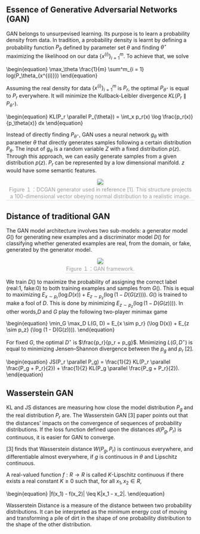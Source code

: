 
<script src="https://cdn.mathjax.org/mathjax/latest/MathJax.js?config=TeX-AMS-MML_HTMLorMML" type="text/javascript"></script> <script type="text/x-mathjax-config"> MathJax.Hub.Config({ tex2jax: { skipTags: ['script', 'noscript', 'style', 'textarea', 'pre'], inlineMath: [['$','$']] } }); </script> 

## Essence of Generative Adversarial Networks (GAN)

GAN belongs to unsurpevised learning. Its purpose is to learn a probability density from data. In tradition, a probability density is learnt by defining a probability function $P_\theta$ defined by parameter set $\theta$ and finding $\theta^\star$ maximizing the likelihood on our data $\{ x^{(i)}\}^m_{i=1}$. To achieve that, we solve

\begin{equation}
\max_\theta \frac{1}{m} \sum^m_{i = 1} log(P_\theta_{x^{(i)}})
\end{equation}

Assuming the real density for data $\{ x^{(i)}\}^m_{i=1}$ is $P_r$, the optimal $P_{\theta^\star}$ is equal to $P_r$ everywhere. It will minimize the Kullback-Leibler divergence $KL(P_r \parallel P_{\theta^\star})$.

\begin{equation}
KL(P_r \parallel P_{\theta}) = \int_x p_r(x) \log \frac{p_r(x)}{p_\theta(x)} dx
\end{equation}

Instead of directly finding $P_{\theta^\star}$, GAN uses a neural network $g_{\theta}$ with parameter $\theta$ that directly
generates samples following a certain distribution $P_{\theta}$. The input of $g_{\theta}$ is a random variable $Z$ with a fixed distribution $p(z)$. Through this approach, we can easily generate samples from a given distribution $p(z)$. $P_{r}$ can be represented by a low dimensional manifold. $z$ would have some semantic features.

<center>
    <img style="border-radius: 0.13em;
    box-shadow: 0 2px 4px 0 rgba(34,36,38,.12),0 2px 6px 0 rgba(34,36,38,.08);" 
    src="https://raw.githubusercontent.com/Kaimaoge/Kaimaoge.github.io/master/images/generator.png">
    <br>
    <div style="color:orange; border-bottom: 1px solid #d9d9d9;
    display: inline-block;
    color: #999;
    padding: 2px;">Figure １：DCGAN generator used in reference [1]. This structure projects a 100-dimensional vector obeying normal distribution to a realistic image. </div>
</center>

## Distance of traditional GAN

The GAN model architecture involves two sub-models: a generator model $G()$ for generating new examples and a discriminator model $D()$ for classifying whether generated examples are real, from the domain, or fake, generated by the generator model. 

<center>
    <img style="border-radius: 0.2em;
    box-shadow: 0 2px 4px 0 rgba(34,36,38,.12),0 2px 6px 0 rgba(34,36,38,.08);" 
    src="https://raw.githubusercontent.com/Kaimaoge/Kaimaoge.github.io/master/images/GAN.png">
    <br>
    <div style="color:orange; border-bottom: 1px solid #d9d9d9;
    display: inline-block;
    color: #999;
    padding: 2px;">Figure １：GAN framework. </div>
</center>

 We train $D()$ to maximize the probability of assigning the correct label (real:1, fake:0) to both training examples and samples from $G()$. This is equal to maximizing $E_{x \sim p_r} (\log D(x)) + E_{z \sim p_z} (\log (1 - D(G(z))))$. $G()$ is trained to make a fool of $D$. This is done by minimizing $E_{z \sim p_z} (\log (1 - D(G(z))))$. In other words,$D$ and $G$ play the following two-player minimax game
 
 \begin{equation}
\min_G \max_D L(G, D) = E_{x \sim p_r} (\log D(x)) + E_{z \sim p_z} (\log (1 - D(G(z)))).
\end{equation}

For fixed $G$, the optimal $D^\star$ is $\frac{p_r}{p_r + p_g}$. Minimizing $L(G, D^\star)$ is equal to minimizing Jensen–Shannon divergence between the $p_g$ and $p_r$ [2]. 

 \begin{equation}
JS(P_r \parallel P_g) = \frac{1}{2} KL(P_r \parallel \frac{P_g + P_r}{2}) + \frac{1}{2} KL(P_g \parallel \frac{P_g + P_r}{2}).
\end{equation}

## Wasserstein GAN

KL and JS distances are measuring how close the model distribution $P_g$ and the real distribution $P_r$ are. The Wasserstein GAN [3] paper points out that the distances' impacts on the convergence of sequences of probability distributions. If the loss function defined upon the distances $d(P_g, P_r)$ is continuous, it is easier for GAN to converge.

[3] finds that Wasserstein distance $W(P_g, P_r)$ is continuous everywhere, and differentiable almost everywhere, if $g$ is continuous in $\theta$ and Lipschitz continuous. 

A real-valued function $f:R \to R$ is called $K$-Lipschitz continuous if there exists a real constant $K \geq 0$ such that, for all $x_1,x_2 \in R$,

\begin{equation}
|f(x_1) - f(x_2)| \leq K|x_1 - x_2|.
\end{equation}

Wasserstein Distance is a measure of the distance between two probability distributions. It can be interpreted as the minimum energy cost of moving and transforming a pile of dirt in the shape of one probability distribution to the shape of the other distribution. 
 

